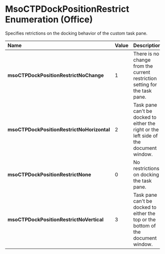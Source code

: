 
# MsoCTPDockPositionRestrict Enumeration (Office)

Specifies retrictions on the docking behavior of the custom task pane.



|**Name**|**Value**|**Description**|
|:-----|:-----|:-----|
| **msoCTPDockPositionRestrictNoChange**|1|There is no change from the current restriction setting for the task pane.|
| **msoCTPDockPositionRestrictNoHorizontal**|2|Task pane can't be docked to either the right or the left side of the document window.|
| **msoCTPDockPositionRestrictNone**|0|No restrictions on docking the task pane.|
| **msoCTPDockPositionRestrictNoVertical**|3|Task pane can't be docked to either the top or the bottom of the document window.|
